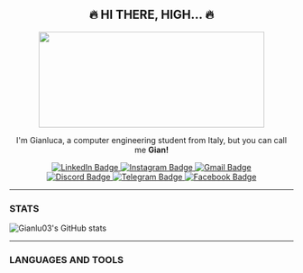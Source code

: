 <h2 align="center">🔥 HI THERE, HIGH... 🔥 </h2>

<p align="center">
    <img src="https://i.giphy.com/media/v1.Y2lkPTc5MGI3NjExdnZ0MDlrN2thY2h1bnc2endxdHB1cW9xY3Rza244aGhuODdnc2hheiZlcD12MV9pbnRlcm5hbF9naWZfYnlfaWQmY3Q9Zw/897vm5ABNbgFW/giphy.gif" width="400" height="170" />
</p>

<p align="center">
I'm Gianluca, a computer engineering student from Italy, but you can call me <b>Gian!</b>
</p>

<div id="badges" align="center">
    <a href="https://www.linkedin.com/in/gianluca-ravaglia-530812237/">
        <img src="https://img.shields.io/badge/LinkedIn-blue?style=for-the-badge&logo=linkedin&logoColor=white" alt="LinkedIn Badge"/>
    </a>
    <a href="https://www.instagram.com/gianlu_ravaglia/">
        <img src="https://img.shields.io/badge/Instagram-%23E4405F.svg?style=for-the-badge&logo=Instagram&logoColor=white" alt="Instagram Badge"/>
    </a>
    <a href="mailto:gianlurava2003@gmail.com">
        <img src="https://img.shields.io/badge/Gmail-D14836?style=for-the-badge&logo=gmail&logoColor=white" alt="Gmail Badge"/>
    </a>
        <br>
        <a href="https://discord.com/users/gnanlu">
        <img src="https://img.shields.io/badge/Discord-%235865F2.svg?style=for-the-badge&logo=discord&logoColor=white" alt="Discord Badge"/>
    </a>
    <a href="https://t.me/Gnanlu03">
        <img src="https://img.shields.io/badge/Telegram-2CA5E0?style=for-the-badge&logo=telegram&logoColor=white" alt="Telegram Badge"/>
    </a>    
    <a href="https://www.facebook.com/gianlu.rava">
        <img src="https://img.shields.io/badge/Facebook-%231877F2.svg?style=for-the-badge&logo=Facebook&logoColor=white" alt="Facebook Badge"/>
    </a>  
</div>



---
### STATS
![Gianlu03's GitHub stats](https://github-readme-stats.vercel.app/api?username=Gianlu03&show_icons=true&theme=dark)

---

### LANGUAGES AND TOOLS


